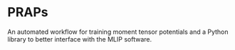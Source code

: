 # PRAPs
An automated workflow for training moment tensor potentials and a Python library to better interface with the MLIP software.
